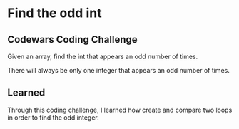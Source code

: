 # Find the odd int

## Codewars Coding Challenge

Given an array, find the int that appears an odd number of times.

There will always be only one integer that appears an odd number of times.

## Learned
Through this coding challenge, I learned how create and compare two loops in order to find the odd integer.
